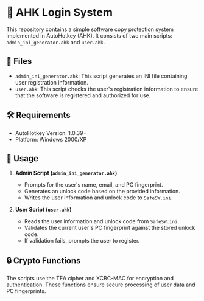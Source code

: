 # 🔐 AHK Login System

This repository contains a simple software copy protection system implemented in AutoHotkey (AHK). It consists of two main scripts: `admin_ini_generator.ahk` and `user.ahk`.

## 📂 Files

- `admin_ini_generator.ahk`: This script generates an INI file containing user registration information.
- `user.ahk`: This script checks the user's registration information to ensure that the software is registered and authorized for use.

## 🛠️ Requirements

- AutoHotkey Version: 1.0.39+
- Platform: Windows 2000/XP

## 📜 Usage

1. **Admin Script (`admin_ini_generator.ahk`)**
    - Prompts for the user's name, email, and PC fingerprint.
    - Generates an unlock code based on the provided information.
    - Writes the user information and unlock code to `SafeSW.ini`.

2. **User Script (`user.ahk`)**
    - Reads the user information and unlock code from `SafeSW.ini`.
    - Validates the current user's PC fingerprint against the stored unlock code.
    - If validation fails, prompts the user to register.

## 🔒 Crypto Functions

The scripts use the TEA cipher and XCBC-MAC for encryption and authentication. These functions ensure secure processing of user data and PC fingerprints.
``` &#8203;:citation[【oaicite:0】]&#8203;
